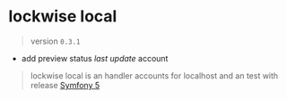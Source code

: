 # lockwise local

> version `0.3.1`

- add preview status *last update* account

> lockwise local is an handler accounts for localhost and an test with release [Symfony 5](https://symfony.com)
